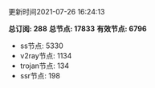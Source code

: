 更新时间2021-07-26 16:24:13

**总订阅: 288**
**总节点: 17833**
**有效节点: 6796**
- ss节点: 5330
- v2ray节点: 1134
- trojan节点: 134
- ssr节点: 198
